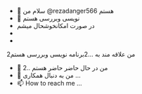 - 👋 سلام من @rezadanger566 هستم
- 👀 نویسی وبررسی هستم
- در صورت امکانخوشحال ميشم 
-
- 
من علاقه مند به ...2برنامه نویسی وبررسی هستم2
- 🌱 من در حال حاضر حاضر هستم ..2
- 💞️ من به دنبال همکاری  ...
- 📫 How to reach me ...

<!---
rezadanger566/rezadanger566 is a ✨ special ✨ repository because its `README.md` (this file) appears on your GitHub profile.
You can click the Preview link to take a look at your changes.
--->
